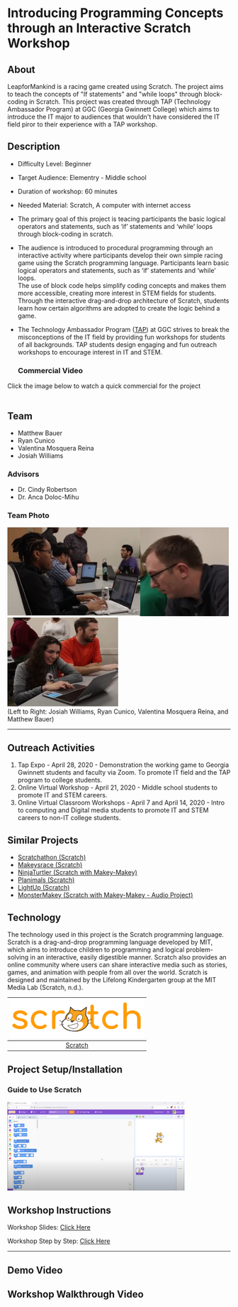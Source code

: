 # Introducing Programming Concepts through an Interactive Scratch Workshop
## About ##
LeapforMankind is a racing game created using Scratch. The project aims to teach the concepts of "If statements" and "while loops" through block-coding in Scratch. This project was created through TAP (Technology Ambassador Program) at GGC (Georgia Gwinnett College) which aims to introduce the IT major to audiences that wouldn't have considered the IT field piror to their experience with a TAP workshop.  
## Description ##
* Difficulty Level: Beginner 
* Target Audience: Elementry - Middle school
* Duration of workshop: 60 minutes
* Needed Material: Scratch, A computer with internet access
* The primary goal of this project is teacing participants the basic logical operators and statements, such as ‘if’ statements and ‘while’ loops through block-coding in scratch.
* The audience is introduced to procedural programming through an interactive activity where participants develop their own simple racing game using the Scratch programming language. Participants learn basic logical operators and statements, such as ‘if’ statements and ‘while’ loops. <br> The use of block code helps simplify coding concepts and makes them more accessible, creating more interest in STEM fields for students.  Through the interactive drag-and-drop architecture of Scratch, students learn how certain algorithms are adopted to create the logic behind a game.
* The Technology Ambassador Program ([TAP](https://www.ggc.edu/academics/school-of-science-and-technology/research-internships-service-learning/technology-ambassador-program)) at GGC strives to break the misconceptions of the IT field by providing fun workshops for students of all backgrounds. TAP students design engaging and fun outreach workshops to encourage interest in IT and STEM.

   ### Commercial Video 
Click the image below to watch a quick commercial for the project <br> <br>

## Team ##
* Matthew Bauer
* Ryan Cunico
* Valentina Mosquera Reina
* Josiah Williams
### **Advisors** 
* Dr. Cindy Robertson
* Dr. Anca Doloc-Mihu
### Team Photo
<img src= "media/TeamPhoto/LeapForMankindTeamphoto1.png" width="300" height="200"><img src= "media/TeamPhoto/LeapForMankindTeamphoto2.png" width="200" height="200"><img src= "media/TeamPhoto/LeapForMankindTeamphoto3.png" width="250" height="200"><br>
(Left to Right: Josiah Williams, Ryan Cunico, Valentina Mosquera Reina, and Matthew Bauer)<br>
***
## Outreach Activities ##
1. Tap Expo - April 28, 2020 - Demonstration the working game to Georgia Gwinnett students and faculty via Zoom. To promote IT field and the TAP program to college students.
2. Online Virtual Workshop - April 21, 2020 - Middle school students to promote IT and STEM careers. 
3. Online Virtual Classroom Workshops - April 7 and April 14, 2020 - Intro to computing and Digital media students to promote IT and STEM careers to non-IT college students.

## Similar Projects ##
* [Scratchathon (Scratch)](https://github.com/TAP-GGC/scratchathon)
* [Makeysrace (Scratch)](https://github.com/TAP-GGC/makeysrace)
* [NinjaTurtler (Scratch with Makey-Makey)](https://github.com/TAP-GGC/NinjaTurtles)
* [Planimals (Scratch)](https://github.com/TAP-GGC/planimals)
* [LightUp (Scratch)](https://github.com/TAP-GGC/LightUp-Teaching-Programming-Basics-with-Scratch)
* [MonsterMakey (Scratch with Makey-Makey - Audio Project)](https://github.com/TAP-GGC/MonsterMakey)

## Technology ##
The technology used in this project is the Scratch programming language. Scratch is a drag-and-drop programming language developed by MIT, which aims to introduce children to programming and logical problem-solving in an interactive, easily digestible manner. Scratch also provides an online community where users can share interactive media such as stories, games, and animation with people from all over the world.  Scratch is designed and maintained by the Lifelong Kindergarten group at the MIT Media Lab (Scratch, n.d.).

| <img src="media/technology/Scratch_02.png" width="300"> | 
| :-----------------------------------------------------------: | 
| [Scratch](https://scratch.mit.edu/) |     


## Project Setup/Installation ##
### Guide to Use Scratch
[<img src= "media/technology/ScratchGuideThumbnail.png" width="400" height="200">](https://www.youtube.com/watch?v=v-GUbj7DMEE&list=PLTElqUEQXcpgx3EqxAWPbeGb6dNMnoSGX&index=5)


## Workshop Instructions

Workshop Slides: [Click Here](documents/ppt/A_Leap_for_Mankind)

Workshop Step by Step: [Click Here](documents/pdf/Workshop_Step_by_Step_Instructions)

***
## Demo Video ##

## Workshop Walkthrough Video ##

